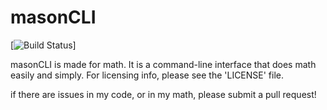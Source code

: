 # masonCLI
[![Build Status](https://travis-ci.org/masoncodes/masonCLI.svg?branch=master)]


masonCLI is made for math. It is a command-line interface that does math easily and simply.
For licensing info, please see the 'LICENSE' file.

if there are issues in my code, or in my math, please submit a pull request!
